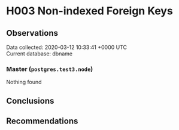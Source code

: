 # H003 Non-indexed Foreign Keys #

## Observations ##
Data collected: 2020-03-12 10:33:41 +0000 UTC  
Current database: dbname  


### Master (`postgres.test3.node`) ###



Nothing found



## Conclusions ##


## Recommendations ##

